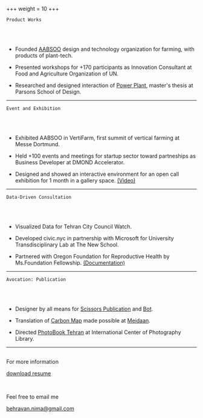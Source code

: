 +++
weight = 10
+++


`Product Works`

<br>
</br>

- Founded [AABSOO](https://aabsoo.com/) design and technology organization for farming, with products of plant-tech.

- Presented workshops for +170 participants as Innovation Consultant at Food and Agriculture Organization of UN.

- Researched and designed interaction of [Power Plant](http://mfadt.parsons.edu/2016/blog/2016/04/25/power-plant/), master's thesis at Parsons School of Design.


---

`Event and Exhibition`

<br>
</br>

- Exhibited AABSOO in VertiFarm, first summit of vertical farming at Messe Dortmund.

- Held +100 events and meetings for startup sector toward partneships as Business Developer at DMOND Accelerator.

- Designed and showed an interactive environment for an open call exhibition for 1 month in a gallery space. [(Video)](https://vimeo.com/312888235)


---

`Data-Driven Consultation`

<br>
</br>

- Visualized Data for Tehran City Council Watch.

- Developed civic.nyc in partnership with Microsoft for University Transdisciplinary Lab at The New School.

- Partnered with Oregon Foundation for Reproductive Health by Ms.Foundation Fellowship. [(Documentation)](https://onekeyquestion.wordpress.com/) 

---

`Avocation: Publication`

<br>
</br>

- Designer by all means for [Scissors Publication](https://www.gheychi.net/) and [Bot](https://www.twitter.com/30zerMbot). 

- Translation of [Carbon Map](https://www.carbonmap.org/) made possible at [Meidaan](https://meidaan.com/archive/author/nimabehravan).
- Directed [PhotoBook Tehran](https://www.icp.org/events/photobook-tehran-opening-reception-1at) at International Center of Photography Library.

---

## 

For more information

[download resume](https://drive.google.com/file/d/1OmzVqeFOkQpjdMq4gCfoYWpJ2c2Wi8mH/view?usp=sharing)

<br>

Feel free to email me

behravan.nima@gmail.com


